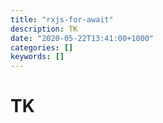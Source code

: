 ```yaml
---
title: "rxjs-for-await"
description: TK
date: "2020-05-22T13:41:00+1000"
categories: []
keywords: []
---
```


# TK
